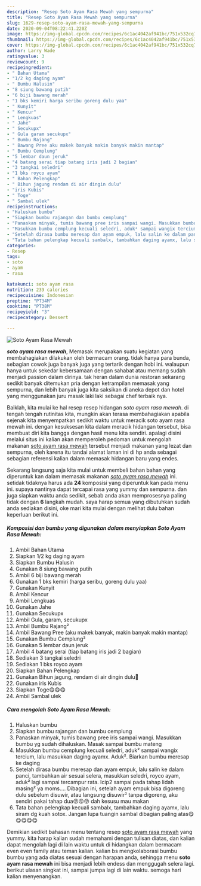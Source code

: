 ```yaml
---
description: "Resep Soto Ayam Rasa Mewah yang sempurna"
title: "Resep Soto Ayam Rasa Mewah yang sempurna"
slug: 1629-resep-soto-ayam-rasa-mewah-yang-sempurna
date: 2020-09-04T08:22:41.220Z
image: https://img-global.cpcdn.com/recipes/6c1ac4042af941bc/751x532cq70/soto-ayam-rasa-mewah-foto-resep-utama.jpg
thumbnail: https://img-global.cpcdn.com/recipes/6c1ac4042af941bc/751x532cq70/soto-ayam-rasa-mewah-foto-resep-utama.jpg
cover: https://img-global.cpcdn.com/recipes/6c1ac4042af941bc/751x532cq70/soto-ayam-rasa-mewah-foto-resep-utama.jpg
author: Larry Wade
ratingvalue: 3
reviewcount: 9
recipeingredient:
- " Bahan Utama"
- "1/2 kg daging ayam"
- " Bumbu Halusin"
- "8 siung bawang putih"
- "6 biji bawang merah"
- "1 bks kemiri harga seribu goreng dulu yaa"
- " Kunyit"
- " Kencur"
- " Lengkuas"
- " Jahe"
- " Secukupx"
- " Gula garam secukupx"
- " Bumbu Rajang"
- " Bawang Pree aku makek banyak makin banyak makin mantap"
- " Bumbu Cemplung"
- "5 lembar daun jeruk"
- "4 batang serai tiap batang iris jadi 2 bagian"
- "3 tangkai seledri"
- "1 bks royco ayam"
- " Bahan Pelengkap"
- " Bihun jagung rendam di air dingin dulu"
- "iris Kubis"
- " Toge"
- " Sambal ulek"
recipeinstructions:
- "Haluskan bumbu"
- "Siapkan bumbu rajangan dan bumbu cemplung"
- "Panaskan minyak, tumis bawang pree iris sampai wangi. Masukkan bumbu yg sudah dihaluskan. Masak sampai bumbu mateng"
- "Masukkan bumbu cemplung kecuali seledri, aduk² sampai wangix tercium, lalu masukkan daging ayamx. Aduk². Biarkan bumbu meresap ke daging"
- "Setelah dirasa bumbu meresap dan ayam empuk, lalu salin ke dalam panci, tambahkan air sesuai selera, masukkan seledri, royco ayam, aduk² lagi sampai tercampur rata. Icip2 sampai pada tahap lidah masing² ya moms.... Dibagian ini, setelah ayam empuk bisa digoreng dulu sebelum disuwir, atau langsung disuwir² tanpa digoreng, aku sendiri pakai tahap dua😝😝😝 dah kesusu mau makan"
- "Tata bahan pelengkap kecuali sambalx, tambahkan daging ayamx, lalu siram dg kuah sotox. Jangan lupa tuangin sambal dibagian paling atas😋😋😋😋😋"
categories:
- Resep
tags:
- soto
- ayam
- rasa

katakunci: soto ayam rasa 
nutrition: 239 calories
recipecuisine: Indonesian
preptime: "PT34M"
cooktime: "PT38M"
recipeyield: "3"
recipecategory: Dessert

---
```



![Soto Ayam Rasa Mewah](https://img-global.cpcdn.com/recipes/6c1ac4042af941bc/751x532cq70/soto-ayam-rasa-mewah-foto-resep-utama.jpg)

<b><i>soto ayam rasa mewah</i></b>, Memasak merupakan suatu kegiatan yang membahagiakan dilakukan oleh bermacam orang. tidak hanya para bunda, sebagian cowok juga banyak juga yang tertarik dengan hobi ini. walaupun hanya untuk sekedar kebersamaan dengan sahabat atau memang sudah menjadi passion dalam dirinya. tak heran dalam dunia restoran sekarang sedikit banyak ditemukan pria dengan ketrampilan memasak yang sempurna, dan lebih banyak juga kita saksikan di aneka depot dan hotel yang menggunakan juru masak laki laki sebagai chef terbaik nya.



Baiklah, kita mulai ke hal resep resep hidangan <i>soto ayam rasa mewah</i>. di tengah tengah rutinitas kita, mungkin akan terasa membahagiakan apabila sejenak kita menyempatkan sedikit waktu untuk meracik soto ayam rasa mewah ini. dengan kesuksesan kita dalam meracik hidangan tersebut, bisa membuat diri kita bangga dengan hasil menu kita sendiri. apalagi disini melalui situs ini kalian akan memperoleh pedoman untuk mengolah makanan <u>soto ayam rasa mewah</u> tersebut menjadi makanan yang lezat dan sempurna, oleh karena itu tandai alamat laman ini di hp anda sebagai sebagian referensi kalian dalam memasak hidangan baru yang endes.


Sekarang langsung saja kita mulai untuk membeli bahan bahan yang diperuntuk kan dalam memasak makanan <u><i>soto ayam rasa mewah</i></u> ini. setidak tidaknya harus ada <b>24</b> komposisi yang diperuntuk kan pada menu ini. supaya nantinya dapat tercapai rasa yang yummy dan sempurna. dan juga siapkan waktu anda sedikit, sebab anda akan memprosesnya paling tidak dengan <b>6</b> langkah mudah. saya harap semua yang dibutuhkan sudah anda sediakan disini, oke mari kita mulai dengan melihat dulu bahan keperluan berikut ini.

<!--inarticleads1-->

##### Komposisi dan bumbu yang digunakan dalam menyiapkan Soto Ayam Rasa Mewah:

1. Ambil  Bahan Utama
1. Siapkan 1/2 kg daging ayam
1. Siapkan  Bumbu Halusin
1. Gunakan 8 siung bawang putih
1. Ambil 6 biji bawang merah
1. Gunakan 1 bks kemiri (harga seribu, goreng dulu yaa)
1. Gunakan  Kunyit
1. Ambil  Kencur
1. Ambil  Lengkuas
1. Gunakan  Jahe
1. Gunakan  Secukupx
1. Ambil  Gula, garam, secukupx
1. Ambil  Bumbu Rajang²
1. Ambil  Bawang Pree (aku makek banyak, makin banyak makin mantap)
1. Gunakan  Bumbu Cemplung²
1. Gunakan 5 lembar daun jeruk
1. Ambil 4 batang serai (tiap batang iris jadi 2 bagian)
1. Sediakan 3 tangkai seledri
1. Sediakan 1 bks royco ayam
1. Siapkan  Bahan Pelengkap
1. Gunakan  Bihun jagung, rendam di air dingin dulu🙂
1. Gunakan iris Kubis
1. Siapkan  Toge😋😋😋
1. Ambil  Sambal ulek




<!--inarticleads2-->

##### Cara mengolah Soto Ayam Rasa Mewah:

1. Haluskan bumbu
1. Siapkan bumbu rajangan dan bumbu cemplung
1. Panaskan minyak, tumis bawang pree iris sampai wangi. Masukkan bumbu yg sudah dihaluskan. Masak sampai bumbu mateng
1. Masukkan bumbu cemplung kecuali seledri, aduk² sampai wangix tercium, lalu masukkan daging ayamx. Aduk². Biarkan bumbu meresap ke daging
1. Setelah dirasa bumbu meresap dan ayam empuk, lalu salin ke dalam panci, tambahkan air sesuai selera, masukkan seledri, royco ayam, aduk² lagi sampai tercampur rata. Icip2 sampai pada tahap lidah masing² ya moms.... Dibagian ini, setelah ayam empuk bisa digoreng dulu sebelum disuwir, atau langsung disuwir² tanpa digoreng, aku sendiri pakai tahap dua😝😝😝 dah kesusu mau makan
1. Tata bahan pelengkap kecuali sambalx, tambahkan daging ayamx, lalu siram dg kuah sotox. Jangan lupa tuangin sambal dibagian paling atas😋😋😋😋😋




Demikian sedikit bahasan menu tentang resep <u>soto ayam rasa mewah</u> yang yummy. kita harap kalian sudah memahami dengan tulisan diatas, dan kalian dapat mengolah lagi di lain waktu untuk di hidangkan dalam bermacam even even family atau teman kalian. kalian bs mengkolaborasi bumbu bumbu yang ada diatas sesuai dengan harapan anda, sehingga menu <b>soto ayam rasa mewah</b> ini bisa menjadi lebih endess dan menggugah selera lagi. berikut ulasan singkat ini, sampai jumpa lagi di lain waktu. semoga hari kalian menyenangkan.
